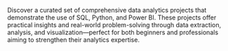 Discover a curated set of comprehensive data analytics projects that demonstrate the use of SQL, Python, and Power BI. These projects offer practical insights and real-world problem-solving through data extraction, analysis, and visualization—perfect for both beginners and professionals aiming to strengthen their analytics expertise.
